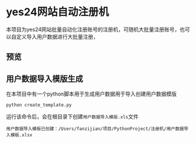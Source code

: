 # yes24网站自动注册机

本项目为yes24网站批量自动化注册账号的注册机，可随机大批量注册账号，也可以自定义导入用户数据进行大批量注册，


## 预览


## 用户数据导入模版生成
在本项目中有一个python脚本用于生成用户数据用于导入创建用户数据模版
```shell
python create_template.py
```

运行该命令后，会在根目录下创建`用户数据导入模版.xls`文件
```
用户数据导入模板已创建：/Users/fanzijian/项目/PythonProject/注册机/用户数据导入模板.xlsx
```